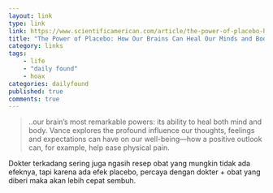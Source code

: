 ```yaml
---
layout: link
type: link
link: https://www.scientificamerican.com/article/the-power-of-placebo-how-our-brains-can-heal-our-minds-and-bodies/why-smart-people-are-more-likely-to-believe-fake-news
title: "The Power of Placebo: How Our Brains Can Heal Our Minds and Bodies"
category: links
tags: 
    - life
    - "daily found"
    - hoax
categories: dailyfound
published: true
comments: true
---
```


> ..our brain’s most remarkable powers: its ability to heal both mind and body. Vance explores the profound influence our thoughts, feelings and expectations can have on our well-being—how a positive outlook can, for example, help ease physical pain.

Dokter terkadang sering juga ngasih resep obat yang mungkin tidak ada efeknya, tapi karena ada efek placebo, percaya dengan dokter + obat yang diberi maka akan lebih cepat sembuh.

